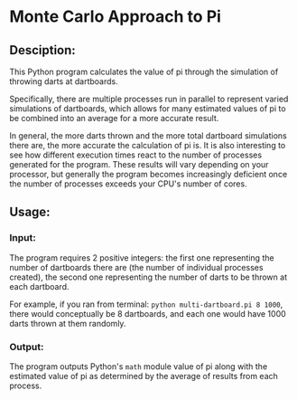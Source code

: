 # Monte Carlo Approach to Pi
## Desciption:
This Python program calculates the value of pi through the simulation of throwing darts at dartboards. 

Specifically, there are multiple processes run in parallel to represent varied simulations of dartboards, which allows for many estimated values of pi to be combined into an average for a more accurate result.

In general, the more darts thrown and the more total dartboard simulations there are, the more accurate the calculation of pi is. It is also interesting to see how different execution times react to the number of processes generated for the program. These results will vary depending on your processor, but generally the program becomes increasingly deficient once the number of processes exceeds your CPU's number of cores.

## Usage:
### Input:
The program requires 2 positive integers: the first one representing the number of dartboards there are (the number of individual processes created), the second one representing the number of darts to be thrown at each dartboard.

For example, if you ran from terminal: `python multi-dartboard.pi 8 1000`, there would conceptually be 8 dartboards, and each one would have 1000 darts thrown at them randomly.

### Output:
The program outputs Python's `math` module value of pi along with the estimated value of pi as determined by the average of results from each process.